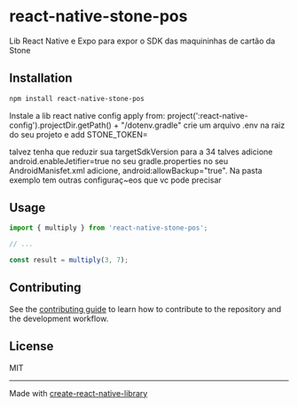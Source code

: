 # react-native-stone-pos

Lib React Native e Expo para expor o SDK das maquininhas de cartão da Stone

## Installation

```sh
npm install react-native-stone-pos
```

Instale a lib react native config
apply from: project(':react-native-config').projectDir.getPath() + "/dotenv.gradle"
crie um arquivo .env na raiz do seu projeto e add STONE_TOKEN=

talvez tenha que reduzir sua targetSdkVersion para a 34
talves adicione android.enableJetifier=true no seu gradle.properties
no seu AndroidManisfet.xml adicione, android:allowBackup="true". Na pasta exemplo tem outras configuraç~eos que vc pode precisar

## Usage


```js
import { multiply } from 'react-native-stone-pos';

// ...

const result = multiply(3, 7);
```


## Contributing

See the [contributing guide](CONTRIBUTING.md) to learn how to contribute to the repository and the development workflow.

## License

MIT

---

Made with [create-react-native-library](https://github.com/callstack/react-native-builder-bob)
